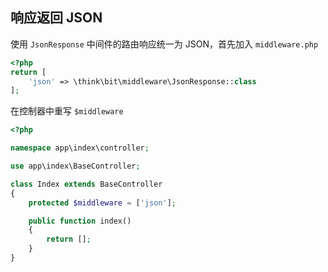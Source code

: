 ## 响应返回 JSON

使用 `JsonResponse` 中间件的路由响应统一为 JSON，首先加入 `middleware.php`

```php
<?php
return [
    'json' => \think\bit\middleware\JsonResponse::class
];
```

在控制器中重写 `$middleware`

```php
<?php

namespace app\index\controller;

use app\index\BaseController;

class Index extends BaseController
{
    protected $middleware = ['json'];

    public function index()
    {
        return [];
    }
}
```
